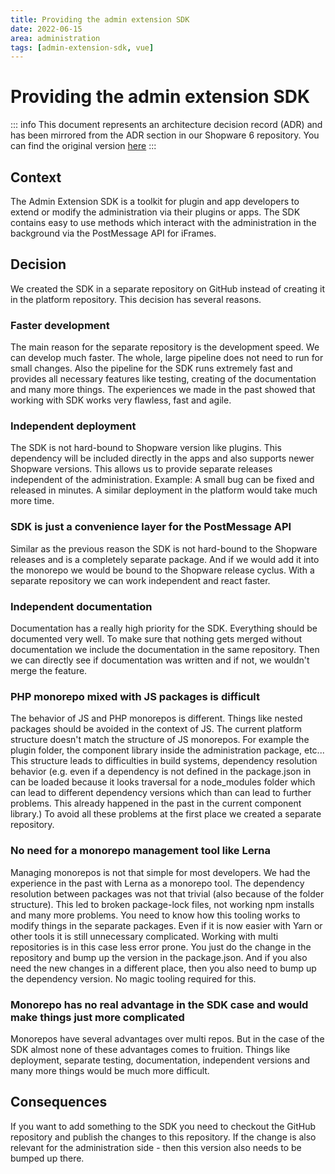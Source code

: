 ```yaml
---
title: Providing the admin extension SDK
date: 2022-06-15
area: administration
tags: [admin-extension-sdk, vue]
---
```


# Providing the admin extension SDK

::: info
This document represents an architecture decision record (ADR) and has been mirrored from the ADR section in our Shopware 6 repository.
You can find the original version [here](https://github.com/shopware/shopware/blob/trunk/adr/2022-06-27-providing-the-admin-extension-sdk.md)
:::

## Context
The Admin Extension SDK is a toolkit for plugin and app developers to extend or modify the administration via their plugins or apps. The SDK contains easy to use methods which interact with the administration in the background via the PostMessage API for iFrames.

## Decision
We created the SDK in a separate repository on GitHub instead of creating it in the platform repository. This decision has several reasons.

### Faster development
The main reason for the separate repository is the development speed. We can develop much faster. The whole, large pipeline does not need to run for small changes. Also the pipeline for the SDK runs extremely fast and provides all necessary features like testing, creating of the documentation and many more things. The experiences we made in the past showed that working with SDK works very flawless, fast and agile.

### Independent deployment
The SDK is not hard-bound to Shopware version like plugins. This dependency will be included directly in the apps and also supports newer Shopware versions. This allows us to provide separate releases independent of the administration. Example: A small bug can be fixed and released in minutes. A similar deployment in the platform would take much more time.

### SDK is just a convenience layer for the PostMessage API
Similar as the previous reason the SDK is not hard-bound to the Shopware releases and is a completely separate package. And if we would add it into the monorepo we would be bound to the Shopware release cyclus. With a separate repository we can work independent and react faster.

### Independent documentation
Documentation has a really high priority for the SDK. Everything should be documented very well. To make sure that nothing gets merged without documentation we include the documentation in the same repository. Then we can directly see if documentation was written and if not, we wouldn't merge the feature.

### PHP monorepo mixed with JS packages is difficult
The behavior of JS and PHP monorepos is different. Things like nested packages should be avoided in the context of JS. The current platform structure doesn't match the structure of JS monorepos. For example the plugin folder, the component library inside the administration package, etc... This structure leads to difficulties in build systems, dependency resolution behavior (e.g. even if a dependency is not defined in the package.json in can be loaded because it looks traversal for a node_modules folder which can lead to different dependency versions which than can lead to further problems. This already happened in the past in the current component library.) To avoid all these problems at the first place we created a separate repository.

### No need for a monorepo management tool like Lerna
Managing monorepos is not that simple for most developers. We had the experience in the past with Lerna as a monorepo tool. The dependency resolution between packages was not that trivial (also because of the folder structure). This led to broken package-lock files, not working npm installs and many more problems. You need to know how this tooling works to modify things in the separate packages. Even if it is now easier with Yarn or other tools it is still unnecessary complicated.
Working with multi repositories is in this case less error prone. You just do the change in the repository and bump up the version in the package.json. And if you also need the new changes in a different place, then you also need to bump up the dependency version. No magic tooling required for this.

### Monorepo has no real advantage in the SDK case and would make things just more complicated
Monorepos have several advantages over multi repos. But in the case of the SDK almost none of these advantages comes to fruition. Things like deployment, separate testing, documentation, independent versions and many more things would be much more difficult.

## Consequences
If you want to add something to the SDK you need to checkout the GitHub repository and publish the changes to this repository. If the change is also relevant for the administration side - then this version also needs to be bumped up there.


